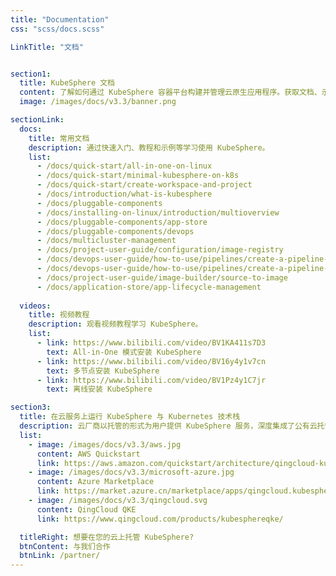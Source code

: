 ```yaml
---
title: "Documentation"
css: "scss/docs.scss"

LinkTitle: "文档"


section1:
  title: KubeSphere 文档
  content: 了解如何通过 KubeSphere 容器平台构建并管理云原生应用程序。获取文档、示例代码与教程等信息。
  image: /images/docs/v3.3/banner.png

sectionLink:
  docs:
    title: 常用文档
    description: 通过快速入门、教程和示例等学习使用 KubeSphere。
    list:
      - /docs/quick-start/all-in-one-on-linux
      - /docs/quick-start/minimal-kubesphere-on-k8s
      - /docs/quick-start/create-workspace-and-project
      - /docs/introduction/what-is-kubesphere
      - /docs/pluggable-components
      - /docs/installing-on-linux/introduction/multioverview
      - /docs/pluggable-components/app-store
      - /docs/pluggable-components/devops
      - /docs/multicluster-management
      - /docs/project-user-guide/configuration/image-registry
      - /docs/devops-user-guide/how-to-use/pipelines/create-a-pipeline-using-jenkinsfile
      - /docs/devops-user-guide/how-to-use/pipelines/create-a-pipeline-using-graphical-editing-panel
      - /docs/project-user-guide/image-builder/source-to-image
      - /docs/application-store/app-lifecycle-management
      
  videos:
    title: 视频教程
    description: 观看视频教程学习 KubeSphere。
    list:
      - link: https://www.bilibili.com/video/BV1KA411s7D3
        text: All-in-One 模式安装 KubeSphere
      - link: https://www.bilibili.com/video/BV16y4y1v7cn
        text: 多节点安装 KubeSphere
      - link: https://www.bilibili.com/video/BV1Pz4y1C7jr
        text: 离线安装 KubeSphere

section3:
  title: 在云服务上运行 KubeSphere 与 Kubernetes 技术栈
  description: 云厂商以托管的形式为用户提供 KubeSphere 服务，深度集成了公有云托管容器服务，用户可在几分钟内通过简单的步骤迅速构建高可用集群。您可在以下公有云上一键部署 KubeSphere。
  list:
    - image: /images/docs/v3.3/aws.jpg
      content: AWS Quickstart
      link: https://aws.amazon.com/quickstart/architecture/qingcloud-kubesphere/
    - image: /images/docs/v3.3/microsoft-azure.jpg
      content: Azure Marketplace
      link: https://market.azure.cn/marketplace/apps/qingcloud.kubesphere
    - image: /images/docs/v3.3/qingcloud.svg
      content: QingCloud QKE
      link: https://www.qingcloud.com/products/kubesphereqke/

  titleRight: 想要在您的云上托管 KubeSphere?
  btnContent: 与我们合作
  btnLink: /partner/
---
```

